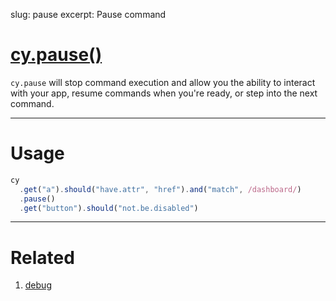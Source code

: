 slug: pause
excerpt: Pause command

# [cy.pause()](#usage)

`cy.pause` will stop command execution and allow you the ability to interact with your app, resume commands when you're ready, or step into the next command.

***

# Usage

```javascript
cy
  .get("a").should("have.attr", "href").and("match", /dashboard/)
  .pause()
  .get("button").should("not.be.disabled")
```

***

# Related

1. [debug](http://on.cypress.io/api/debug)